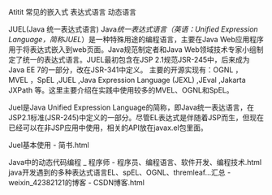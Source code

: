 Atitit 常见的嵌入式  表达式语言  动态语言

JUEL(Java 统一表达式语言)
Java*统一表达式语言（英语：Unified Expression Language，简称JUEL*）是一种特殊用途的编程语言，主要在Java Web应用程序用于将表达式嵌入到web页面。Java规范制定者和Java Web领域技术专家小组制定了统一的表达式语言。JUEL最初包含在JSP 2.1规范JSR-245中，后来成为Java EE 7的一部分，改在JSR-341中定义。
主要的开源实现有：OGNL ，MVEL ，SpEL ,JUEL ,Java Expression Language (JEXL) ,JEval ,Jakarta JXPath 等。这里主要介绍在实践中使用较多的MVEL、OGNL和SpEL。

Juel是Java Unified Expression Language的简称，即Java统一表达语言，在JSP2.1标准(JSR-245)中定义的一部分。尽管EL表达式是伴随着JSP而生，但现在已经可以在非JSP应用中使用，相关的API放在javax.el包里面。


Juel基本使用 - 简书.html

Java中的动态代码编程 _ 程序师 - 程序员、编程语言、软件开发、编程技术.html
java开发遇到的多种表达式语言EL、spEL、OGNL、thremleaf...汇总 - weixin_42382121的博客 - CSDN博客.html
